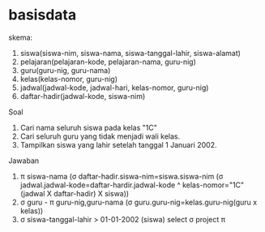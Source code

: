 # basisdata
skema:
1. siswa(siswa-nim, siswa-nama, siswa-tanggal-lahir, siswa-alamat)
2. pelajaran(pelajaran-kode, pelajaran-nama, guru-nig)
3. guru(guru-nig, guru-nama)
4. kelas(kelas-nomor, guru-nig)
5. jadwal(jadwal-kode, jadwal-hari, kelas-nomor, guru-nig)
6. daftar-hadir(jadwal-kode, siswa-nim)

Soal
1. Cari nama seluruh siswa pada kelas "1C"
2. Cari seluruh guru yang tidak menjadi wali kelas.
3. Tampilkan siswa yang lahir setelah tanggal 1 Januari 2002.

Jawaban
1.  π siswa-nama (σ daftar-hadir.siswa-nim=siswa.siswa-nim (σ jadwal.jadwal-kode=daftar-hardir.jadwal-kode ^ kelas-nomor="1C" (jadwal X daftar-hadir) X siswa))
2.  σ guru - π guru-nig,guru-nama (σ guru.guru-nig=kelas.guru-nig(guru x kelas))
3.  σ siswa-tanggal-lahir > 01-01-2002 (siswa)
select σ
project π 
